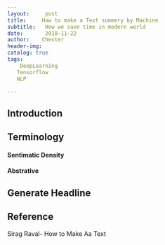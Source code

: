```yaml
---
layout:     post
title:     How to make a Text summery by Machine
subtitle:   How we save time in modern world
date:       2018-11-22
author:    Chester
header-img: 
catalog: true
tags:
    DeepLearning
   Tensorflow
   NLP

---
```


## Introduction


## Terminology
#### Sentimatic Density
#### Abstrative


## Generate Headline


## Reference
Sirag Raval- How to Make Aa Text
<!--stackedit_data:
eyJoaXN0b3J5IjpbLTIwMDMwNjM5M119
-->